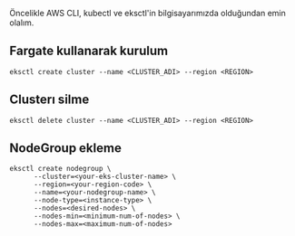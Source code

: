 
Öncelikle AWS CLI, kubectl ve eksctl'in bilgisayarımızda olduğundan emin olalım.

## Fargate kullanarak kurulum

```
eksctl create cluster --name <CLUSTER_ADI> --region <REGION>
```

## Clusterı silme

```
eksctl delete cluster --name <CLUSTER_ADI> --region <REGION>
```

## NodeGroup ekleme

```
eksctl create nodegroup \ 
      --cluster=<your-eks-cluster-name> \ 
      --region=<your-region-code> \ 
      --name=<your-nodegroup-name> \ 
      --node-type=<instance-type> \ 
      --nodes=<desired-nodes> \
      --nodes-min=<minimum-num-of-nodes> \
      --nodes-max=<maximum-num-of-nodes> 
```
